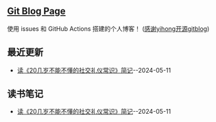## [Git Blog Page](https://xushulin.github.io/blog-S.L.Xu/)
使用 issues 和 GitHub Actions 搭建的个人博客！
([感谢yihong开源gitblog](https://github.com/yihong0618/gitblog))

## 最近更新
- [读《20几岁不能不懂的社交礼仪常识》简记](https://github.com/xushulin/blog-S.L.Xu/issues/3)--2024-05-11
## 读书笔记
- [读《20几岁不能不懂的社交礼仪常识》简记](https://github.com/xushulin/blog-S.L.Xu/issues/3)--2024-05-11
